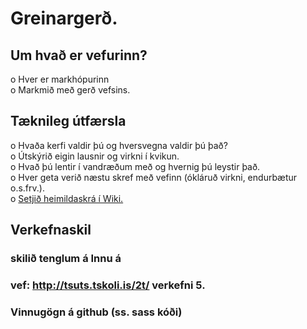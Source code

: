# Greinargerð.
## Um hvað er vefurinn?
  o Hver er markhópurinn<br>
  o Markmið með gerð vefsins.<br>
## Tæknileg útfærsla
  o Hvaða kerfi valdir þú og hversvegna valdir þú það?<br>
  o Útskýrið eigin lausnir og virkni í kvikun.<br>
  o Hvað þú lentir í vandræðum með og hvernig þú leystir það.<br>
  o Hver geta verið næstu skref með vefinn (ókláruð virkni, endurbætur o.s.frv.).<br>
  o <a href="https://github.com/VSH24/greinargerd-vsh2b/wiki"> Setjið heimildaskrá í Wiki.</a>
  
 ## Verkefnaskil 
 ### skilið tenglum á Innu á 
 ### vef: http://tsuts.tskoli.is/2t/ verkefni 5.
 ### Vinnugögn á github (ss. sass kóði)
 
